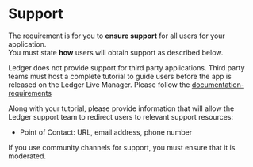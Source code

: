 # Support

The requirement is for you to **ensure support** for all users for your application.  
You must state **how** users will obtain support as described below.

Ledger does not provide support for third party applications. Third party teams must host a complete tutorial to guide users before the app is released on the Ledger Live Manager. Please follow the [documentation-requirements](../documentation-requirements/)

Along with your tutorial, please provide information that will allow the Ledger support team to redirect users to relevant support resources:
- Point of Contact: URL, email address, phone number

If you use community channels for support, you must ensure that it is moderated.
